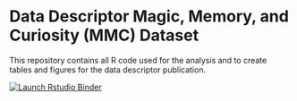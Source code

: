 # Data Descriptor Magic, Memory, and Curiosity (MMC) Dataset

This repository contains all R code used for the analysis and to create tables and figures for the data descriptor publication.

<!-- badges: start -->
  [![Launch Rstudio Binder](http://mybinder.org/badge_logo.svg)](https://mybinder.org/v2/gh/karthik/binder-test/master?urlpath=rstudio)
<!-- badges: end -->
